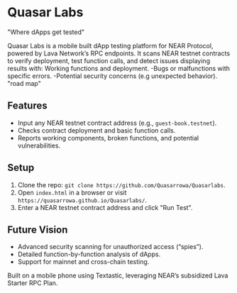 # Quasar Labs

 "Where dApps get tested"

Quasar Labs is a mobile built dApp testing platform for NEAR Protocol, powered by Lava Network’s RPC endpoints. It scans NEAR testnet contracts to verify deployment, test function calls, and detect issues displaying results with:
 Working functions and deployment.
-Bugs or malfunctions with specific errors.
-Potential security concerns (e.g unexpected behavior). "road map"

## Features
- Input any NEAR testnet contract address (e.g., `guest-book.testnet`).
- Checks contract deployment and basic function calls.
- Reports working components, broken functions, and potential vulnerabilities.

## Setup
1. Clone the repo: `git clone https://github.com/Quasarrowa/Quasarlabs`.
2. Open `index.html` in a browser or visit `https://quasarrowa.github.io/Quasarlabs/`.
3. Enter a NEAR testnet contract address and click "Run Test".

## Future Vision
- Advanced security scanning for unauthorized access (“spies”).
- Detailed function-by-function analysis of dApps.
- Support for mainnet and cross-chain testing.

Built on a mobile phone using Textastic, leveraging NEAR’s subsidized Lava Starter RPC Plan.
